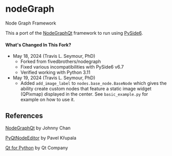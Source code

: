 # nodeGraph
Node Graph Framework

This a port of the [NodeGraphQt](https://github.com/jchanvfx/NodeGraphQt) framework to run using [PySide6](https://doc.qt.io/qtforpython/).

#### What's Changed In This Fork?
- May 18, 2024 (Travis L. Seymour, PhD)
  - Forked from fivedbrothers/nodegraph 
  - Fixed various incompatibilities with PySide6 v6.7
  - Verified working with Python 3.11
- May 19, 2024 (Travis L. Seymour, PhD)
  - Added `add_image_label` to `nodes.base_node.BaseNode` which gives the ability create custom nodes that feature a static image widget (QPixmap) displayed in the center. See `basic_example.py` for example on how to use it.

## References
[NodeGraphQt](https://github.com/jchanvfx/NodeGraphQt) by Johnny Chan

[PyQtNodeEditor](https://gitlab.com/pavel.krupala/pyqt-node-editor) by Pavel Křupala

[Qt for Python](https://doc.qt.io/qtforpython/) by Qt Company


